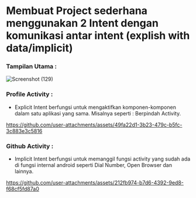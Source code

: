 # Membuat Project sederhana menggunakan 2 Intent dengan komunikasi antar intent (explish with data/implicit)
### Tampilan Utama :

![Screenshot (129)](https://github.com/user-attachments/assets/864c3ad9-5bb7-41a0-a650-c1659dbfdf96)

### Profile Activity :
- Explicit Intent berfungsi untuk mengaktifkan komponen-komponen dalam satu aplikasi yang sama. Misalnya seperti : Berpindah Activity.

https://github.com/user-attachments/assets/49fa22d1-3b23-479c-b5fc-3c883e3c5816



### Github Activity :
- Implicit Intent berfungsi untuk memanggil fungsi activity yang sudah ada di fungsi internal android seperti Dial Number, Open Browser dan lainnya.



https://github.com/user-attachments/assets/212fb974-b7d6-4392-9ed8-f68cf5fd87a0

